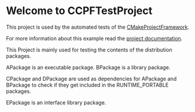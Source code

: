 # Welcome to CCPFTestProject #

This project is used by the automated tests of the [CMakeProjectFramework](https://github.com/Knitschi/CMakeProjectFramework).

For more information about this example read the [project documentation](https://knitschi.github.io/CCPFTestProject/LastBuild/documentation/doc/doxygen/html/index.html).

This Project is mainly used for testing the contents of the distribution packages.

APackage is an executable package.
BPackage is a library package.

CPackage and DPackage are used as dependencies for APackage and BPackage to check if they get included in the RUNTIME_PORTABLE packages.

EPackage is an interface library package.
